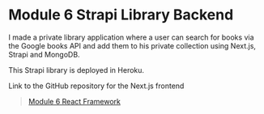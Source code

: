 # Module 6 Strapi Library Backend

I made a private library application where a user can search for books via the Google books API and add them to his private collection using Next.js, Strapi and MongoDB.

This Strapi library is deployed in Heroku.


Link to the GitHub repository for the Next.js frontend
> [Module 6 React Framework](https://github.com/kollaaj/Module_6_Nextjs_Library)
